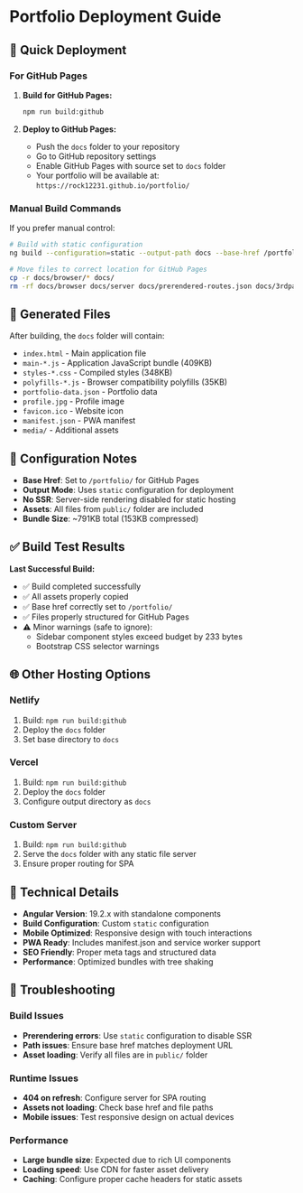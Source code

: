 # Portfolio Deployment Guide

## 🚀 Quick Deployment

### For GitHub Pages

1. **Build for GitHub Pages:**
   ```bash
   npm run build:github
   ```

2. **Deploy to GitHub Pages:**
   - Push the `docs` folder to your repository
   - Go to GitHub repository settings
   - Enable GitHub Pages with source set to `docs` folder
   - Your portfolio will be available at: `https://rock12231.github.io/portfolio/`

### Manual Build Commands

If you prefer manual control:

```bash
# Build with static configuration
ng build --configuration=static --output-path docs --base-href /portfolio/

# Move files to correct location for GitHub Pages
cp -r docs/browser/* docs/
rm -rf docs/browser docs/server docs/prerendered-routes.json docs/3rdpartylicenses.txt
```

## 📁 Generated Files

After building, the `docs` folder will contain:
- `index.html` - Main application file
- `main-*.js` - Application JavaScript bundle (409KB)
- `styles-*.css` - Compiled styles (348KB)
- `polyfills-*.js` - Browser compatibility polyfills (35KB)
- `portfolio-data.json` - Portfolio data
- `profile.jpg` - Profile image
- `favicon.ico` - Website icon
- `manifest.json` - PWA manifest
- `media/` - Additional assets

## 🔧 Configuration Notes

- **Base Href**: Set to `/portfolio/` for GitHub Pages
- **Output Mode**: Uses `static` configuration for deployment
- **No SSR**: Server-side rendering disabled for static hosting
- **Assets**: All files from `public/` folder are included
- **Bundle Size**: ~791KB total (153KB compressed)

## ✅ Build Test Results

**Last Successful Build:**
- ✅ Build completed successfully
- ✅ All assets properly copied
- ✅ Base href correctly set to `/portfolio/`
- ✅ Files properly structured for GitHub Pages
- ⚠️ Minor warnings (safe to ignore):
  - Sidebar component styles exceed budget by 233 bytes
  - Bootstrap CSS selector warnings

## 🌐 Other Hosting Options

### Netlify
1. Build: `npm run build:github`
2. Deploy the `docs` folder
3. Set base directory to `docs`

### Vercel
1. Build: `npm run build:github`
2. Deploy the `docs` folder
3. Configure output directory as `docs`

### Custom Server
1. Build: `npm run build:github`
2. Serve the `docs` folder with any static file server
3. Ensure proper routing for SPA

## 📝 Technical Details

- **Angular Version**: 19.2.x with standalone components
- **Build Configuration**: Custom `static` configuration
- **Mobile Optimized**: Responsive design with touch interactions
- **PWA Ready**: Includes manifest.json and service worker support
- **SEO Friendly**: Proper meta tags and structured data
- **Performance**: Optimized bundles with tree shaking

## 🐛 Troubleshooting

### Build Issues
- **Prerendering errors**: Use `static` configuration to disable SSR
- **Path issues**: Ensure base href matches deployment URL
- **Asset loading**: Verify all files are in `public/` folder

### Runtime Issues
- **404 on refresh**: Configure server for SPA routing
- **Assets not loading**: Check base href and file paths
- **Mobile issues**: Test responsive design on actual devices

### Performance
- **Large bundle size**: Expected due to rich UI components
- **Loading speed**: Use CDN for faster asset delivery
- **Caching**: Configure proper cache headers for static assets 